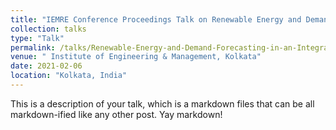 ```yaml
---
title: "IEMRE Conference Proceedings Talk on Renewable Energy and Demand Forecasting in an Integrated Smart Grid"
collection: talks
type: "Talk"
permalink: /talks/Renewable-Energy-and-Demand-Forecasting-in-an-Integrated-Smart-Grid
venue: " Institute of Engineering & Management, Kolkata"
date: 2021-02-06
location: "Kolkata, India"
---
```


This is a description of your talk, which is a markdown files that can be all markdown-ified like any other post. Yay markdown!
